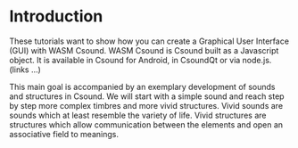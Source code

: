 # Introduction

These tutorials want to show how you can create a Graphical User Interface (GUI) with WASM Csound. WASM Csound is Csound built as a Javascript object. It is available in Csound for Android, in CsoundQt or via node.js. (links ...)

This main goal is accompanied by an exemplary development of sounds and structures in Csound. We will start with a simple sound and reach step by step more complex timbres and more vivid structures. Vivid sounds are sounds which at least resemble the variety of life. Vivid structures are structures which allow communication between the elements and open an associative field to meanings.
